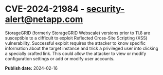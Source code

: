 # CVE-2024-21984 - security-alert@netapp.com

StorageGRID (formerly StorageGRID Webscale) versions prior to 11.8 
are susceptible to a difficult to exploit Reflected Cross-Site Scripting
 (XSS) vulnerability. Successful exploit requires the attacker to know 
specific information about the target instance and trick a privileged 
user into clicking a specially crafted link. This could allow the 
attacker to view or modify configuration settings or add or modify user 
accounts. 






**Publish date:** 2024-02-16
